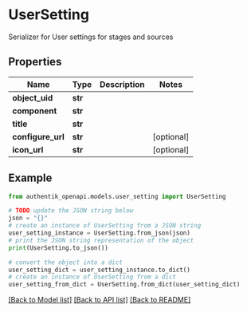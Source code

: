 # UserSetting

Serializer for User settings for stages and sources

## Properties

Name | Type | Description | Notes
------------ | ------------- | ------------- | -------------
**object_uid** | **str** |  | 
**component** | **str** |  | 
**title** | **str** |  | 
**configure_url** | **str** |  | [optional] 
**icon_url** | **str** |  | [optional] 

## Example

```python
from authentik_openapi.models.user_setting import UserSetting

# TODO update the JSON string below
json = "{}"
# create an instance of UserSetting from a JSON string
user_setting_instance = UserSetting.from_json(json)
# print the JSON string representation of the object
print(UserSetting.to_json())

# convert the object into a dict
user_setting_dict = user_setting_instance.to_dict()
# create an instance of UserSetting from a dict
user_setting_from_dict = UserSetting.from_dict(user_setting_dict)
```
[[Back to Model list]](../README.md#documentation-for-models) [[Back to API list]](../README.md#documentation-for-api-endpoints) [[Back to README]](../README.md)


